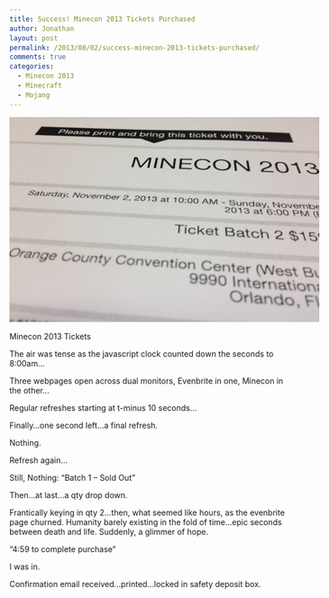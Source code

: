 ```yaml
---
title: Success! Minecon 2013 Tickets Purchased
author: Jonathan
layout: post
permalink: /2013/08/02/success-minecon-2013-tickets-purchased/
comments: true
categories:
  - Minecon 2013
  - Minecraft
  - Mojang
---
```

<div id="attachment_250" class="wp-caption aligncenter" style="width: 560px">
  <img class="size-full wp-image-250" title="Minecon 2013 Tickets" src="/images/posts/2013/08/photo-18-e1375453330524.jpg" alt="Minecon 2013 Tickets" width="550" height="364" /><p class="wp-caption-text">
    Minecon 2013 Tickets
  </p>
</div>

The air was tense as the javascript clock counted down the seconds to 8:00am&#8230;

Three webpages open across dual monitors, Evenbrite in one, Minecon in the other&#8230;

Regular refreshes starting at t-minus 10 seconds&#8230;

Finally&#8230;one second left&#8230;a final refresh.

Nothing.

Refresh again&#8230;

Still, Nothing: &#8220;Batch 1 &#8211; Sold Out&#8221;

Then&#8230;at last&#8230;a qty drop down.

Frantically keying in qty 2&#8230;then, what seemed like hours, as the evenbrite page churned. Humanity barely existing in the fold of time&#8230;epic seconds between death and life. Suddenly, a glimmer of hope.

&#8220;4:59 to complete purchase&#8221;

I was in.

Confirmation email received&#8230;printed&#8230;locked in safety deposit box.
